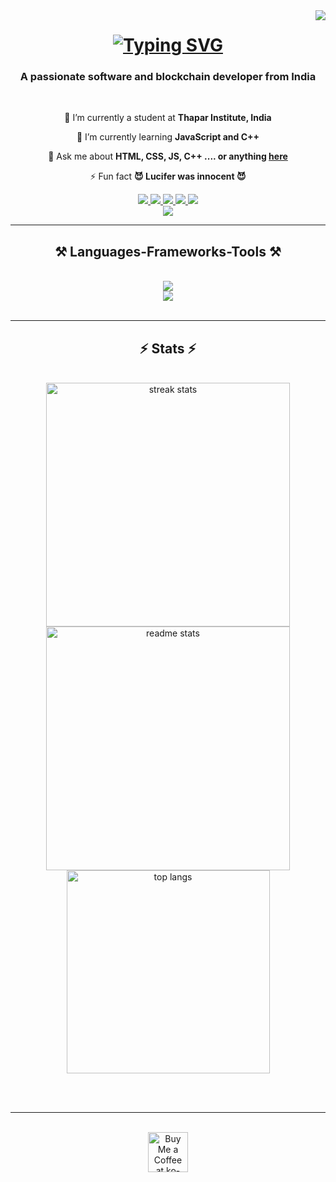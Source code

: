 <img align="right" src="https://visitor-badge.laobi.icu/badge?page_id=devadiraj.devadiraj" />

<h1 align="center">
  <a href="https://git.io/typing-svg">
    <img src="https://readme-typing-svg.demolab.com?font=Righteous&size=35&pause=500&color=00F5D4&center=true&vCenter=true&random=false&width=500&height=70&lines=Hey+There+%F0%9F%91%8B;I'm+Aditya+Raj!" alt="Typing SVG" />
  </a>
</h1>

<h3 align="center">A passionate software and blockchain developer from India</h3>

</br>

<div align="center">
 
 🔭 I’m currently a student at **Thapar Institute, India**
 
 🌱 I’m currently learning **JavaScript and C++**

💬 Ask me about **HTML, CSS, JS, C++ .... or anything [here](https://github.com/devadiraj/devadiraj/issues)**

⚡ Fun fact **😈 Lucifer was innocent 😈**

 </div>

 <div align="center"> 
  <a href="mailto:rajadiofficial2@gmail.com">
    <img src="https://img.shields.io/badge/Gmail-333333?style=for-the-badge&logo=gmail&logoColor=red" />
  </a>
  <a href="https://www.linkedin.com/in/devadiraj-vm1704/" target="_blank">
    <img src="https://img.shields.io/badge/LinkedIn-0077B5?style=for-the-badge&logo=linkedin&logoColor=white" target="_blank" />
  </a>
  <a href="https://www.instagram.com/devadiraj_vm/" target="_blank">
    <img src="https://img.shields.io/badge/Instagram-E1306C?style=for-the-badge&logo=instagram&logoColor=white" target="_blank" />
  </a>
  <a href="https://discord.gg/wcZdYndBub" target="_blank">
    <img src="https://img.shields.io/badge/Discord-5865F2?style=for-the-badge&logo=discord&logoColor=white" target="_blank" />
  </a>
  <a href="#" target="_blank">
     <img src="https://img.shields.io/badge/Portfolio-FF5722?style=for-the-badge&logo=todoist&logoColor=white" target="_blank" /> <!-- sqlite, safari, google-chrome are other good icon options -->
  </a><br>
  <a href="https://leetcode.com/u/devadiraj/" target="_blank">
     <img src="https://img.shields.io/badge/LeetCode-FEA116?style=for-the-badge&logo=leetcode&logoColor=black" target="_blank" />
  </a>
</div>

 <hr/>
 
<h2 align="center">⚒️ Languages-Frameworks-Tools ⚒️</h2>
<br/>
<div align="center">
    <img src="https://skillicons.dev/icons?i=html,css" /><br>
    <img src="https://skillicons.dev/icons?i=git,github,javascript,cpp" /><br>
</div>

<br/>
<hr/>
<h2 align="center">⚡ Stats ⚡</h2>
<br>
<div align=center>
  <img width=390 src="https://streak-stats.demolab.com/?user=devadiraj&count_private=true&theme=react&border_radius=10" alt="streak stats"/>
  <img width=390 src="https://github-readme-stats.vercel.app/api?username=devadiraj&count_private=true&show_icons=true&theme=react&rank_icon=github&border_radius=10" alt="readme stats" />
  <br/>
  <img width=325 align="center" src="https://github-readme-stats.vercel.app/api/top-langs/?username=devadiraj&hide=HTML&langs_count=8&layout=compact&theme=react&border_radius=10&size_weight=0.5&count_weight=0.5&exclude_repo=github-readme-stats" alt="top langs" />
</div>

<br/><br/>

<hr/>

<br/>

<div align="center">
<a href='https://www.ko-fi.com/devadiraj' target='_blank'><img height='64' style='border:0px;height:64px;' src='https://storage.ko-fi.com/cdn/kofi1.png?v=3' border='0' alt='Buy Me a Coffee at ko-fi.com' /></a>
</div>

<br/>
 
